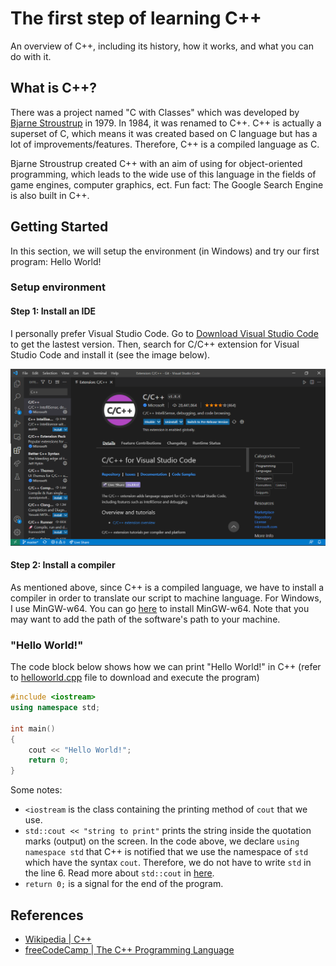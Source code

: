 # The first step of learning C++

An overview of C++, including its history, how it works, and what you can do with it.

## What is C++?

There was a project named "C with Classes" which was developed by [Bjarne Stroustrup](https://www.stroustrup.com/) in 1979. In 1984, it was renamed to C++. C++ is actually a superset of C, which means it was created based on C language but has a lot of improvements/features. Therefore, C++ is a compiled language as C.

Bjarne Stroustrup created C++ with an aim of using for object-oriented programming, which leads to the wide use of this language in the fields of game engines, computer graphics, ect. Fun fact: The Google Search Engine is also built in C++.

## Getting Started

In this section, we will setup the environment (in Windows) and try our first program: Hello World!

### **Setup environment**

#### Step 1: Install an IDE

I personally prefer Visual Studio Code. Go to [Download Visual Studio Code](https://code.visualstudio.com/download) to get the lastest version. Then, search for C/C++ extension for Visual Studio Code and install it (see the image below).

![C/C++ extension in Visual Studio Code](images/cpp-extension-vsc.png)

#### Step 2: Install a compiler

As mentioned above, since C++ is a compiled language, we have to install a compiler in order to translate our script to machine language. For Windows, I use MinGW-w64. You can go [here](https://sourceforge.net/projects/mingw/) to install MinGW-w64. Note that you may want to add the path of the software's path to your machine.

### **"Hello World!"**

The code block below shows how we can print "Hello World!" in C++ (refer to [helloworld.cpp](coding/hello-world.cpp) file to download and execute the program)

```cpp
#include <iostream>
using namespace std;

int main()
{
    cout << "Hello World!";
    return 0;
}
```

Some notes:

- `<iostream` is the class containing the printing method of `cout` that we use.
- `std::cout << "string to print"` prints the string inside the quotation marks (output) on the screen. In the code above, we declare `using namespace std` that C++ is notified that we use the namespace of `std` which have the syntax `cout`. Therefore, we do not have to write `std` in the line 6. Read more about `std::cout` in [here](https://www.cplusplus.com/reference/iostream/cout/).
- `return 0;` is a signal for the end of the program.

## References

- [Wikipedia | C++](https://en.wikipedia.org/wiki/C%2B%2B)
- [freeCodeCamp | The C++ Programming Language](https://www.freecodecamp.org/news/the-c-plus-plus-programming-language/)
